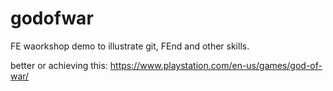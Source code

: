 # godofwar
FE waorkshop demo to illustrate git, FEnd and other skills.


better or achieving this: https://www.playstation.com/en-us/games/god-of-war/

